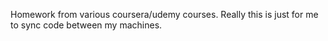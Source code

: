 Homework from various coursera/udemy courses. 
Really this is just for me to sync code between my machines. 

